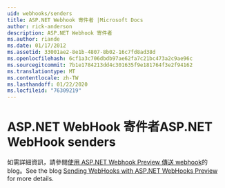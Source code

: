 ```yaml
---
uid: webhooks/senders
title: ASP.NET Webhook 寄件者 |Microsoft Docs
author: rick-anderson
description: ASP.NET Webhook 寄件者
ms.author: riande
ms.date: 01/17/2012
ms.assetid: 33001ae2-8e1b-4807-8b02-16c7fd8ad38d
ms.openlocfilehash: 6cf1a3c706dbdb97ae62fa7c21bc473a2c9ae96c
ms.sourcegitcommit: 7b1e1784213dd4c301635f9e181764f3e2f94162
ms.translationtype: MT
ms.contentlocale: zh-TW
ms.lasthandoff: 01/22/2020
ms.locfileid: "76309219"
---
```

# <a name="aspnet-webhook-senders"></a><span data-ttu-id="f8486-103">ASP.NET WebHook 寄件者</span><span class="sxs-lookup"><span data-stu-id="f8486-103">ASP.NET WebHook senders</span></span>

<span data-ttu-id="f8486-104">如需詳細資訊，請參閱[使用 ASP.NET Webhook Preview 傳送 webhook](https://devblogs.microsoft.com/aspnet/sending-webhooks-with-asp-net-webhooks-preview/)的 blog。</span><span class="sxs-lookup"><span data-stu-id="f8486-104">See the blog [Sending WebHooks with ASP.NET WebHooks Preview](https://devblogs.microsoft.com/aspnet/sending-webhooks-with-asp-net-webhooks-preview/) for more details.</span></span>
